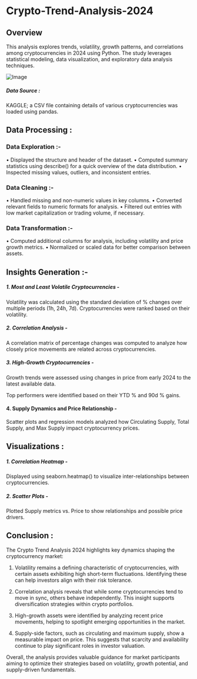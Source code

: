 # Crypto-Trend-Analysis-2024

## Overview
This analysis explores trends, volatility, growth patterns, and correlations among cryptocurrencies in 2024 using Python. The study leverages statistical modeling, data visualization, and exploratory data analysis techniques.

![Image](https://github.com/user-attachments/assets/4d81071e-dd4c-4c8f-bf60-54e6e43a6d42)

##### Data Source :
KAGGLE; a CSV file containing details of various cryptocurrencies was loaded using pandas. 

## Data Processing :
### Data Exploration :-
• Displayed the structure and header of the dataset.
• Computed summary statistics using describe() for a quick overview of the data distribution.
• Inspected missing values, outliers, and inconsistent entries.

### Data Cleaning :-
• Handled missing and non-numeric values in key columns.
• Converted relevant fields to numeric formats for analysis.
• Filtered out entries with low market capitalization or trading volume, if necessary.

### Data Transformation :-
• Computed additional columns for analysis, including volatility and price growth metrics.
• Normalized or scaled data for better comparison between assets.

## Insights Generation :-
##### 1. Most and Least Volatile Cryptocurrencies -
Volatility was calculated using the standard deviation of % changes over multiple periods (1h, 24h, 7d).
Cryptocurrencies were ranked based on their volatility.

##### 2. Correlation Analysis -
A correlation matrix of percentage changes was computed to analyze how closely price movements are related across cryptocurrencies.

##### 3. High-Growth Cryptocurrencies -
Growth trends were assessed using changes in price from early 2024 to the latest available data.

Top performers were identified based on their YTD % and 90d % gains.

#### 4. Supply Dynamics and Price Relationship -
Scatter plots and regression models analyzed how Circulating Supply, Total Supply, and Max Supply impact cryptocurrency prices.

## Visualizations :
##### 1. Correlation Heatmap -
Displayed using seaborn.heatmap() to visualize inter-relationships between cryptocurrencies.

##### 2. Scatter Plots -
Plotted Supply metrics vs. Price to show relationships and possible price drivers.


## Conclusion :
The Crypto Trend Analysis 2024 highlights key dynamics shaping the cryptocurrency market:

1. Volatility remains a defining characteristic of cryptocurrencies, with certain assets exhibiting high short-term fluctuations. Identifying these can help investors align with their risk tolerance.

2. Correlation analysis reveals that while some cryptocurrencies tend to move in sync, others behave independently. This insight supports diversification strategies within crypto portfolios.

3. High-growth assets were identified by analyzing recent price movements, helping to spotlight emerging opportunities in the market.

3. Supply-side factors, such as circulating and maximum supply, show a measurable impact on price. This suggests that scarcity and availability continue to play significant roles in investor valuation.

Overall, the analysis provides valuable guidance for market participants aiming to optimize their strategies based on volatility, growth potential, and supply-driven fundamentals.

